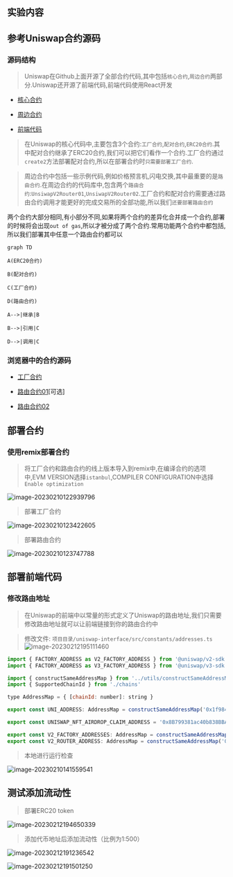 ## 实验内容
## 参考Uniswap合约源码


### 源码结构


> Uniswap在Github上面开源了全部合约代码,其中包括`核心合约`,`周边合约`两部分.Uniswap还开源了前端代码,前端代码使用React开发


- [核心合约](https://github.com/Uniswap/uniswap-v2-core)


- [周边合约](https://github.com/Uniswap/uniswap-v2-periphery)


- [前端代码](https://github.com/Uniswap/uniswap-interface)


> 在Uniswap的核心代码中,主要包含3个合约:`工厂合约`,`配对合约`,`ERC20合约`.其中配对合约继承了ERC20合约,我们可以把它们看作一个合约.工厂合约通过`create2`方法部署配对合约,所以在部署合约时`只需要部署工厂合约`.


> 周边合约中包括一些示例代码,例如价格预言机,闪电交换,其中最重要的是`路由合约`.在周边合约的代码库中,包含两个`路由合约`:`UnsiwapV2Router01`,`UnsiwapV2Router02`.工厂合约和配对合约需要通过路由合约调用才能更好的完成交易所的全部功能,所以我们`还要部署路由合约`


两个合约大部分相同,有小部分不同,如果将两个合约的差异化合并成一个合约,部署的时候将会出现`out of gas`,所以才被分成了两个合约.常用功能两个合约中都包括,所以我们部署其中任意一个路由合约都可以


```mermaid
graph TD

A(ERC20合约)

B(配对合约)

C(工厂合约)

D(路由合约)

A-->|继承|B

B-->|引用|C

D-->|调用|C

```


### 浏览器中的合约源码


- [工厂合约](https://cn.etherscan.com/address/0x5C69bEe701ef814a2B6a3EDD4B1652CB9cc5aA6f#code)


- [路由合约01](https://cn.etherscan.com/address/0xf164fc0ec4e93095b804a4795bbe1e041497b92a#code)[可选]


- [路由合约02](https://cn.etherscan.com/address/0x7a250d5630b4cf539739df2c5dacb4c659f2488d#code)


## 部署合约   

### 使用remix部署合约

> 将工厂合约和路由合约的线上版本导入到remix中,在编译合约的选项中,EVM VERSION选择`istanbul`,COMPILER CONFIGURATION中选择`Enable optimization`

![image-20230210122939796](C:\Users\ZY\AppData\Roaming\Typora\typora-user-images\image-20230210122939796.png)

> 部署工厂合约

![image-20230210123422605](C:\Users\ZY\AppData\Roaming\Typora\typora-user-images\image-20230210123422605.png)

> 部署路由合约

![image-20230210123747788](C:\Users\ZY\AppData\Roaming\Typora\typora-user-images\image-20230210123747788.png)

## 部署前端代码

### 修改路由地址


> 在Uniswap的前端中以常量的形式定义了Uniswap的路由地址,我们只需要修改路由地址就可以让前端链接到你的路由合约中


> 修改文件: `项目目录/uniswap-interface/src/constants/addresses.ts` ![image-20230212195111460](C:\Users\ZY\AppData\Roaming\Typora\typora-user-images\image-20230212195111460.png)

```js
import { FACTORY_ADDRESS as V2_FACTORY_ADDRESS } from '@uniswap/v2-sdk'
import { FACTORY_ADDRESS as V3_FACTORY_ADDRESS } from '@uniswap/v3-sdk'

import { constructSameAddressMap } from '../utils/constructSameAddressMap'
import { SupportedChainId } from './chains'

type AddressMap = { [chainId: number]: string }

export const UNI_ADDRESS: AddressMap = constructSameAddressMap('0x1f9840a85d5aF5bf1D1762F925BDADdC4201F984')

export const UNISWAP_NFT_AIRDROP_CLAIM_ADDRESS = '0x8B799381ac40b838BBA4131ffB26197C432AFe78'

export const V2_FACTORY_ADDRESSES: AddressMap = constructSameAddressMap(V2_FACTORY_ADDRESS)
export const V2_ROUTER_ADDRESS: AddressMap = constructSameAddressMap('0x8ce31Ef933ed0cb63258FfD4F9b1EaFbe2d3a97A')//修改为自己部署的路由合约地址

```

> 本地进行运行检查

![image-20230210141559541](C:\Users\ZY\AppData\Roaming\Typora\typora-user-images\image-20230210141559541.png)

## 测试添加流动性

> 部署ERC20 token

![image-20230212194650339](C:\Users\ZY\AppData\Roaming\Typora\typora-user-images\image-20230212190156412.png)

> 添加代币地址后添加流动性（比例为1:500）

![image-20230212191236542](C:\Users\ZY\AppData\Roaming\Typora\typora-user-images\image-20230212191236542.png)

![image-20230212191501250](C:\Users\ZY\AppData\Roaming\Typora\typora-user-images\image-20230212191501250.png)